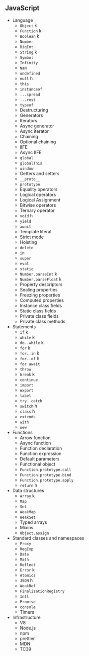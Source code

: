 ## JavaScript

- Language
  - `Object` k
  - `Function` k 
  - `Boolean` k
  - `Number` 
  - `BigInt`
  - `String` k
  - `Symbol`
  - `Infinity`
  - `NaN`
  - `undefined`
  - `null` h
  - `this`
  - `instanceof`
  - `...spread`
  - `...rest`
  - `typeof`
  - Destructuring
  - Generators
  - Iterators
  - Async generator
  - Async iterator
  - Chaining
  - Optional chaining
  - IIFE
  - Async IIFE
  - `global`
  - `globalThis`
  - `window`
  - Getters and setters
  - `__proto__`
  - `prototype`
  - Equality operators
  - Logical operators
  - Logical Assignment
  - Bitwise operators
  - Ternary operator
  - `void` h
  - `yield`
  - `await`
  - Template literal
  - Strict mode
  - Hoisting
  - `delete`
  - `in`
  - `super`
  - `eval`
  - `static`
  - `Number.parseInt` k 
  - `Number.parseFloat` k
  - Property descriptors
  - Sealing properties
  - Freezing properties
  - Computed properties
  - Instance class fields
  - Static class fields
  - Private class fields
  - Private class methods
- Statements
  - `if` k
  - `while` k
  - `do..while` k
  - `for` k
  - `for..in` k
  - `for..of` h
  - `for await`
  - `throw`
  - `break` k
  - `continue`
  - `import` 
  - `export`
  - `label`
  - `try..catch`
  - `switch` h
  - `class` h
  - `extends`
  - `with`
  - `new`
- Functions
  - Arrow function 
  - Async function
  - Function declaration
  - Function expression
  - Default parameters
  - Functional object
  - `Function.prototype.call`
  - `Function.prototype.bind`
  - `Function.prototype.apply`
  - `return` h
- Data structures
  - `Array` k
  - `Map` 
  - `Set`
  - `WeakMap`
  - `WeakSet`
  - Typed arrays
  - Mixins
  - `Object.assign`
- Standard classes and namespaces
  - `Proxy`
  - `RegExp`
  - `Date`
  - `Math`
  - `Reflect`
  - `Error` k
  - `Atomics`
  - `JSON` h
  - `WeakRef`
  - `FinalizationRegistry`
  - `Intl`
  - `Promise`
  - `console`
  - Timers
- Infrastructure
  - V8
  - Node.js
  - npm
  - prettier
  - MDN
  - TC39
